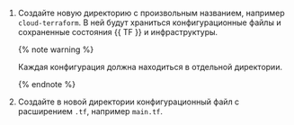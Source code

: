 1. Создайте новую директорию с произвольным названием, например `cloud-terraform`. В ней будут храниться конфигурационные файлы и сохраненные состояния {{ TF }} и инфраструктуры.

   {% note warning %}

   Каждая конфигурация должна находиться в отдельной директории.

   {% endnote %}

1. Создайте в новой директории конфигурационный файл с расширением `.tf`, например `main.tf`.